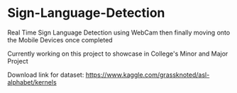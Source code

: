 # Sign-Language-Detection
Real Time Sign Language Detection using WebCam then finally moving onto the Mobile Devices once completed

Currently working on this project to showcase in College's Minor and Major Project

Download link for dataset:
https://www.kaggle.com/grassknoted/asl-alphabet/kernels

